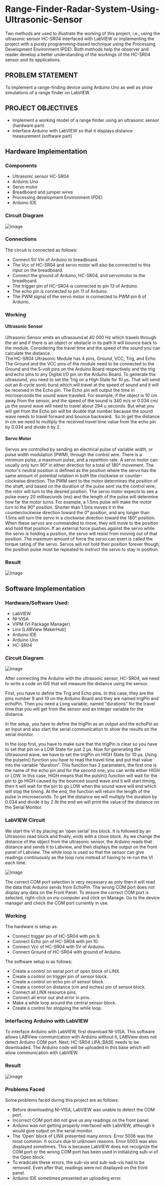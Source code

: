 # Range-Finder-Radar-System-Using-Ultrasonic-Sensor  
Two methods are used to illustrate the working of this project, i.e., using the ultrasonic sensor HC-SR04 interfaced with LabVIEW or implementing the project with a purely programming-based technique using the Processing Development Environment (PDE). Both methods help the observer and reader develop a better understanding of the workings of the HC-SR04 sensor and its applications.  

## PROBLEM STATEMENT  
To implement a range-finding device using Arduino Uno as well as show simulations of a range finder on LabVIEW.  

## PROJECT OBJECTIVES  
- Implement a working model of a range finder using an ultrasonic sensor (hardware part)
- Interface Arduino with LabVIEW so that it displays distance measurement (software part)

## Hardware Implementation  

### Components  
- Ultrasonic sensor HC-SR04
- Arduino Uno
- Servo motor
- Breadboard and jumper wires
- Processing development Environment (PDE)
- Arduino IDE

### Circuit Diagram   
![image](https://github.com/izmanaveed/Range-Finder-Radar-System-Using-Ultrasonic-Sensor/assets/59065717/295f5783-0b0e-4e72-afb3-82fa1adea67a)  

### Connections  
The circuit is connected as follows:
- Connect 5V Vin of Arduino to breadboard.
- The Vcc of HC-SR04 and servo motor will also be connected to this input on the breadboard.
- Connect the ground of Arduino, HC-SR04, and servomotor to the breadboard.
- The trigger pin of HC-SR04 is connected to pin 13 of Arduino.
- The echo pin is connected to pin 11 of Arduino.
- The PWM signal of the servo motor is connected to PWM pin 6 of Arduino.

### Working 
#### Ultrasonic Sensor
Ultrasonic Sensor emits an ultrasound at 40 000 Hz which travels through the air and if there is an object or obstacle in its path It will bounce back to the module. Considering the travel time and the speed of the sound you can calculate the distance.  
The HC-SR04 Ultrasonic Module has 4 pins, Ground, VCC, Trig, and Echo. The Ground and the VCC pins of the module need to be connected to the Ground and the 5-volt pins on the Arduino Board respectively and the trig and echo pins to any Digital I/O pin on the Arduino Board. To generate the ultrasound, you need to set the Trig on a High State for 10 µs. That will send out an 8-cycle sonic burst which will travel at the speed of sound and it will be received in the Echo pin. The Echo pin will output the time in microseconds the sound wave traveled. For example, if the object is 10 cm away from the sensor, and the speed of the sound is 340 m/s or 0.034 cm/µs the sound wave will need to travel about 294 u seconds. But what you will get from the Echo pin will be double that number because the sound wave needs to travel forward and bounce backward.  So to get the distance in cm we need to multiply the received travel time value from the echo pin by 0.034 and divide it by 2.  

#### Servo Motor
Servos are controlled by sending an electrical pulse of variable width, or pulse width modulation (PWM), through the control wire. There is a minimum pulse, a maximum pulse, and a repetition rate. A servo motor can usually only turn 90° in either direction for a total of 180° movement. The motor's neutral position is defined as the position where the servo has the same amount of potential rotation in both the clockwise or counter-clockwise direction. The PWM sent to the motor determines the position of the shaft, and based on the duration of the pulse sent via the control wire; the rotor will turn to the desired position. The servo motor expects to see a pulse every 20 milliseconds (ms) and the length of the pulse will determine how far the motor turns. For example, a 1.5ms pulse will make the motor turn to the 90° position. Shorter than 1.5ms moves it in the counterclockwise direction toward the 0° position, and any longer than 1.5ms will turn the servo in a clockwise direction toward the 180° position.  
When these servos are commanded to move, they will move to the position and hold that position. If an external force pushes against the servo while the servo is holding a position, the servo will resist from moving out of that position. The maximum amount of force the servo can exert is called the torque rating of the servo. Servos will not hold their position forever though; the position pulse must be repeated to instruct the servo to stay in position.

### Result  
![image](https://github.com/izmanaveed/Range-Finder-Radar-System-Using-Ultrasonic-Sensor/assets/59065717/220e261f-82d7-4662-9de1-94090de329b5)  

## Software Implementation  

### Hardware/Software Used:  
- LabVIEW
- NI-VISA
- VIPM (VI Package Manager)
- Linx [LABView MakerHub]
- Arduino IDE
- Arduino Uno
- HC-SR04

### Circuit Diagram  
![image](https://github.com/izmanaveed/Range-Finder-Radar-System-Using-Ultrasonic-Sensor/assets/59065717/775b908c-248b-4149-bbf8-bda8efd48173)  

After connecting the Arduino with the ultrasonic sensor, HC-SR04, we need to write a code on IDE that will measure the distance using the sensor.  

First, you have to define the Trig and Echo pins. In this case, they are the pins number 9 and 10 on the Arduino Board and they are named trigPin and echoPin. Then you need a Long variable, named “durations” for the travel time that you will get from the sensor and an integer variable for the distance.  

In the setup, you have to define the trigPin as an output and the echoPin as an Input and also start the serial communication to show the results on the serial monitor.  

In the loop first, you have to make sure that the trigPin is clear so you have to set that pin on a LOW State for just 2 µs. Now for generating the Ultrasound wave, we have to set the trigPin on HIGH State for 10 µs. Using the pulseIn() function you have to read the travel time and put that value into the variable “duration”. This function has 2 parameters, the first one is the name of the echo pin and for the second one, you can write either HIGH or LOW. In this case, HIGH means that the pulsIn() function will wait for the pin to go HIGH caused by the bounced sound wave and it will start timing, then it will wait for the pin to go LOW when the sound wave will end which will stop the timing. At the end, the function will return the length of the pulse in microseconds. To get the distance we will multiply the duration by 0.034 and divide it by 2 At the end we will print the value of the distance on the Serial Monitor.  

### LabVIEW Circuit  
We start the VI by placing an ‘open serial’ linx block. It is followed by an Ultrasonic read block and finally, ends with a close block.
As we change the distance of the object from the ultrasonic sensor, the Arduino reads that distance and sends it to Labview, and then displays the output on the front panel of Labview.
The while loop is used so that the sensor can give readings continuously as the loop runs instead of having to re-run the VI each time.  

![image](https://github.com/izmanaveed/Range-Finder-Radar-System-Using-Ultrasonic-Sensor/assets/59065717/d4d2a8b2-8e62-4d26-8a84-8b775faf2f7b)  

The correct COM port selection is very necessary as only then it will read the data that Arduino sends from EchoPin. The wrong COM port does not display any data on the Front Panel. To ensure the correct COM port is selected, right-click on my computer and click on Manage. Go to the device manager and check the COM port currently in use. 

### Working  
The hardware is setup as:  
- Connect trigger pin of HC-SR04 with pin 9.
- Connect Echo pin of HC-SR04 with pin 10.
- Connect Vcc of HC-SR04 with 5V of Arduino.
- Connect Ground of HC-SR04 with ground of Arduino.

The software setup is as follows:
- Create a control on serial port of open block of LINX.
- Create a control on trigger pin of sensor block.
- Create a control on echo pin of sensor block.
- Create a control on distance (cm and inches) pin of sensor block.
- Connect all LINX resource pins.
- Connect all error out and error in pins.
- Make a while loop around the central sensor block.
- Create a control for stopping the while loop.

### Interfacing Arduino with LabVIEW  
To interface Arduino with LabVIEW, first download NI-VISA. This software allows LABView communication with Arduino without it, LABView does not detect Arduino COM port. Next, HC-SR04 LIFA_BASE needs to be downloaded. The Arduino code will be uploaded in this base which will allow communication with LabVIEW.

### Result   
![image](https://github.com/izmanaveed/Range-Finder-Radar-System-Using-Ultrasonic-Sensor/assets/59065717/2633e550-841e-401c-8f10-de2aae8a3837)  

### Problems Faced  
Some problems faced during this project are as follows:  
- Before downloading NI-VISA, LabVIEW was unable to detect the COM port.
- Incorrect COM port did not give us any readings on the front panel.
- Arduino was not getting properly interfaced with LabVIEW, although it would give output on the serial monitor.
- The ‘Open’ block of LINX presented many errors. Error 5006 was the most common. It occurs due to unknown reasons. Error 5003 was also displayed sometimes. This is because LabVIEW does not recognize the COM port or the wrong COM port has been used in initializing sub-vi of the Open block.
- To eradicate these errors, the sub-vis and sub-sub-vis had to be removed. Even after that, readings were not displayed on the front panel.
- Arduino IDE sometimes presented an uploading error.
